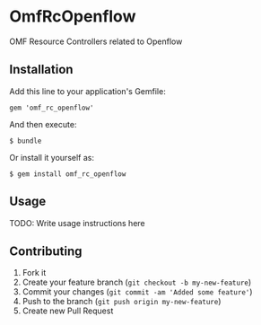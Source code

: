 # OmfRcOpenflow

OMF Resource Controllers related to Openflow

## Installation

Add this line to your application's Gemfile:

    gem 'omf_rc_openflow'

And then execute:

    $ bundle

Or install it yourself as:

    $ gem install omf_rc_openflow

## Usage

TODO: Write usage instructions here

## Contributing

1. Fork it
2. Create your feature branch (`git checkout -b my-new-feature`)
3. Commit your changes (`git commit -am 'Added some feature'`)
4. Push to the branch (`git push origin my-new-feature`)
5. Create new Pull Request
